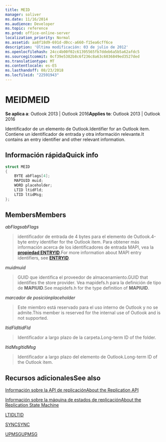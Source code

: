 ```yaml
---
title: MEID
manager: soliver
ms.date: 11/16/2014
ms.audience: Developer
ms.topic: reference
ms.prod: office-online-server
localization_priority: Normal
ms.assetid: aa8f18d9-691d-d0cc-a660-f15ea6cff6ce
description: 'Última modificación: 03 de julio de 2012'
ms.openlocfilehash: 24cc4b00f02c61395565fb7ddeb6a5b5a62afdc5
ms.sourcegitcommit: 0cf39e5382b8c6f236c8a63c6036849ed3527ded
ms.translationtype: MT
ms.contentlocale: es-ES
ms.lasthandoff: 08/23/2018
ms.locfileid: "22591943"
---
```

# <a name="meid"></a><span data-ttu-id="df2f3-103">MEID</span><span class="sxs-lookup"><span data-stu-id="df2f3-103">MEID</span></span>

 
  
<span data-ttu-id="df2f3-104">**Se aplica a**: Outlook 2013 | Outlook 2016</span><span class="sxs-lookup"><span data-stu-id="df2f3-104">**Applies to**: Outlook 2013 | Outlook 2016</span></span> 
  
<span data-ttu-id="df2f3-105">Identificador de un elemento de Outlook.</span><span class="sxs-lookup"><span data-stu-id="df2f3-105">Identifier for an Outlook item.</span></span> <span data-ttu-id="df2f3-106">Contiene un identificador de entrada y otra información relevante.</span><span class="sxs-lookup"><span data-stu-id="df2f3-106">It contains an entry identifier and other relevant information.</span></span>
  
## <a name="quick-info"></a><span data-ttu-id="df2f3-107">Información rápida</span><span class="sxs-lookup"><span data-stu-id="df2f3-107">Quick info</span></span>

```cpp
struct MEID 
{ 
    BYTE abFlags[4]; 
    MAPIUID muid; 
    WORD placeholder; 
    LTID ltidFld; 
    LTID ltidMsg; 
};
```

## <a name="members"></a><span data-ttu-id="df2f3-108">Members</span><span class="sxs-lookup"><span data-stu-id="df2f3-108">Members</span></span>

 <span data-ttu-id="df2f3-109">_abFlags_</span><span class="sxs-lookup"><span data-stu-id="df2f3-109">_abFlags_</span></span>
  
> <span data-ttu-id="df2f3-110">identificador de entrada de 4 bytes para el elemento de Outlook.</span><span class="sxs-lookup"><span data-stu-id="df2f3-110">4-byte entry identifier for the Outlook item.</span></span> <span data-ttu-id="df2f3-111">Para obtener más información acerca de los identificadores de entrada MAPI, vea la **[propiedad ENTRYID](entryid.md)**.</span><span class="sxs-lookup"><span data-stu-id="df2f3-111">For more information about MAPI entry identifiers, see **[ENTRYID](entryid.md)**.</span></span> 
    
 <span data-ttu-id="df2f3-112">_muid_</span><span class="sxs-lookup"><span data-stu-id="df2f3-112">_muid_</span></span>
  
> <span data-ttu-id="df2f3-113">GUID que identifica el proveedor de almacenamiento.</span><span class="sxs-lookup"><span data-stu-id="df2f3-113">GUID that identifies the store provider.</span></span> <span data-ttu-id="df2f3-114">Vea mapidefs.h para la definición de tipo de **MAPIUID**.</span><span class="sxs-lookup"><span data-stu-id="df2f3-114">See mapidefs.h for the type definition of **MAPIUID**.</span></span> 
    
 <span data-ttu-id="df2f3-115">_marcador de posición_</span><span class="sxs-lookup"><span data-stu-id="df2f3-115">_placeholder_</span></span>
  
> <span data-ttu-id="df2f3-116">Este miembro está reservado para el uso interno de Outlook y no se admite.</span><span class="sxs-lookup"><span data-stu-id="df2f3-116">This member is reserved for the internal use of Outlook and is not supported.</span></span>
    
 <span data-ttu-id="df2f3-117">_ltidFld_</span><span class="sxs-lookup"><span data-stu-id="df2f3-117">_ltidFld_</span></span>
  
> <span data-ttu-id="df2f3-118">Identificador a largo plazo de la carpeta.</span><span class="sxs-lookup"><span data-stu-id="df2f3-118">Long-term ID of the folder.</span></span>
    
 <span data-ttu-id="df2f3-119">_ltidMsg_</span><span class="sxs-lookup"><span data-stu-id="df2f3-119">_ltidMsg_</span></span>
  
> <span data-ttu-id="df2f3-120">Identificador a largo plazo del elemento de Outlook.</span><span class="sxs-lookup"><span data-stu-id="df2f3-120">Long-term ID of the Outlook item.</span></span>
    
## <a name="see-also"></a><span data-ttu-id="df2f3-121">Recursos adicionales</span><span class="sxs-lookup"><span data-stu-id="df2f3-121">See also</span></span>



[<span data-ttu-id="df2f3-122">Información sobre la API de replicación</span><span class="sxs-lookup"><span data-stu-id="df2f3-122">About the Replication API</span></span>](about-the-replication-api.md)
  
[<span data-ttu-id="df2f3-123">Información sobre la máquina de estados de replicación</span><span class="sxs-lookup"><span data-stu-id="df2f3-123">About the Replication State Machine</span></span>](about-the-replication-state-machine.md)
  
[<span data-ttu-id="df2f3-124">LTID</span><span class="sxs-lookup"><span data-stu-id="df2f3-124">LTID</span></span>](ltid.md)
  
[<span data-ttu-id="df2f3-125">SYNC</span><span class="sxs-lookup"><span data-stu-id="df2f3-125">SYNC</span></span>](sync.md)
  
[<span data-ttu-id="df2f3-126">UPMSG</span><span class="sxs-lookup"><span data-stu-id="df2f3-126">UPMSG</span></span>](upmsg.md)

